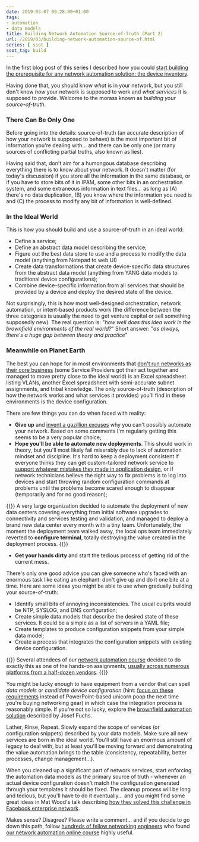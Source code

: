 ```yaml
---
date: 2019-03-07 09:28:00+01:00
tags:
- automation
- data models
title: Building Network Automation Source-of-Truth (Part 2)
url: /2019/03/building-network-automation-source-of.html
series: [ ssot ]
ssot_tag: build
---
```

In the first blog post of this series I described how you could [start building the prerequisite for any network automation solution: the device inventory](https://blog.ipspace.net/2019/02/building-network-automation-source-of.html).

Having done that, you should know *what* is in your network, but you still don't know *how* your network is supposed to work and *what services* it is supposed to provide. Welcome to the morass known as *building your source-of-truth*.
<!--more-->
### There Can Be Only One

Before going into the details: source-of-truth (an accurate description of how your network is supposed to behave) is the most important bit of information you're dealing with... and there can be only one (or many sources of conflicting partial truths, also known as lies).

Having said that, don't aim for a humongous database describing everything there is to know about your network. It doesn't matter (for today's discussion) if you store all the information in the same database, or if you have to store bits of it in IPAM, some other bits in an orchestration system, and some extraneous information in text files... as long as (A) there's no data duplication, (B) you know where the information you need is and (C) the process to modify any bit of information is well-defined.

### In the Ideal World

This is how you should build and use a source-of-truth in an ideal world:

-   Define a service;
-   Define an abstract data model describing the service;
-   Figure out the best data store to use and a process to modify the data model (anything from Notepad to web UI)
-   Create data transformations that create device-specific data structures from the abstract data model (anything from YANG data models to traditional device configurations);
-   Combine device-specific information from all services that should be provided by a device and deploy the desired state of the device.

Not surprisingly, this is how most well-designed orchestration, network automation, or intent-based products work (the difference between the three categories is usually the need to get venture capital or sell something supposedly new). The real question is: "*how well does this idea work in the brownfield environments of the real world?*" Short answer: "*as always, there's a huge gap between theory and practice*"

### Meanwhile on Planet Earth

The best you can hope for in most environments that [don't run networks as their core business](https://blog.ipspace.net/2017/11/the-three-paths-of-enterprise-it.html) (some Service Providers got their act together and managed to move pretty close to the ideal world) is an Excel spreadsheet listing VLANs, another Excel spreadsheet with semi-accurate subnet assignments, and tribal knowledge. The only source-of-truth (description of how the network works and what services it provides) you'll find in these environments is the device configuration.

There are few things you can do when faced with reality:

-   **Give up** and [invent a gazillion excuses](https://blog.ipspace.net/2016/11/finding-excuses-to-avoid-network.html) why you can't possibly automate your network. Based on some comments I'm regularly getting this seems to be a very popular choice;
-   **Hope you'll be able to automate new deployments**. This should work in theory, but you'll most likely fail miserably due to lack of automation mindset and discipline. It's hard to keep a deployment consistent if everyone thinks they can get custom-tailored network service to [support whatever mistakes they made in application design](https://blog.ipspace.net/2013/04/this-is-what-makes-networking-so-complex.html), or if network technicians believe the right way to fix problems is to log into devices and start throwing random configuration commands at problems until the problems become scared enough to disappear (temporarily and for no good reason);

{{<note>}}
A very large organization decided to automate the deployment of new data centers covering everything from initial software upgrades to connectivity and services testing and validation, and managed to deploy a brand new data center every month with a tiny team. Unfortunately, the moment the deployment team walked away, the local ops team immediately reverted to **configure terminal**, totally destroying the value created in the deployment process.
{{</note>}}

-   **Get your hands dirty** and start the tedious process of getting rid of the current mess.

There's only one good advice you can give someone who's faced with an enormous task like eating an elephant: don't give up and do it one bite at a time. Here are some ideas you might be able to use when gradually building your source-of-truth:

-   Identify small bits of annoying inconsistencies. The usual culprits would be NTP, SYSLOG, and DNS configuration;
-   Create simple data models that describe the desired state of these services. It could be a simple as a list of servers in a YAML file;
-   Create templates to produce configuration snippets from your simple data model;
-   Create a process that integrates the configuration snippets with existing device configuration.

{{<note info>}}
Several attendees of our [network automation course](https://www.ipspace.net/Building_Network_Automation_Solutions) decided to do exactly this as one of the hands-on assignments, [usually across numerous platforms from a half-dozen vendors](https://blog.ipspace.net/2018/01/synchronize-network-management.html).
{{<note>}}

You might be lucky enough to have equipment from a vendor that can spell *data models* or *candidate device configuration* (hint: [focus on these requirements](https://blog.ipspace.net/2016/10/network-automation-rfp-requirements.html) instead of PowerPoint-based unicorn poop the next time you're buying networking gear) in which case the integration process is reasonably simple. If you're not so lucky, explore the [brownfield automation solution](https://www.ipspace.net/kb/ConfigRegex/) described by Josef Fuchs.

Lather, Rinse, Repeat. Slowly expand the scope of services (or configuration snippets) described by your data models. Make sure all new services are born in the ideal world. You'll still have an enormous amount of legacy to deal with, but at least you'll be moving forward and demonstrating the value automation brings to the table (consistency, repeatability, better processes, change management...).

When you cleaned up a significant part of network services, start enforcing the automation data models as the primary source of truth - whenever an actual device configuration doesn't match the configuration generated through your templates it should be fixed. The cleanup process will be long and tedious, but you'll have to do it eventually... and you might find some great ideas in Mat Wood's talk describing [how they solved this challenge in Facebook enterprise network](https://my.ipspace.net/bin/list?id=NetAutSol&module=6#M6S2).

Makes sense? Disagree? Please write a comment... and if you decide to go down this path, follow [hundreds of fellow networking engineers](https://www.linkedin.com/school/ipspace-building-network-automation-solution-course/) who found [our network automation online course](https://www.ipspace.net/Building_Network_Automation_Solutions) highly useful.

